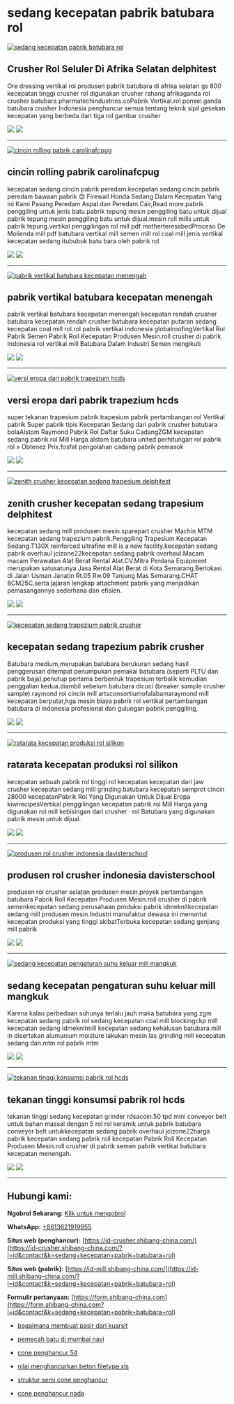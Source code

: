 # sedang kecepatan pabrik batubara rol

<a href="https://swt.shibang-china.com/?l=id&img&k=sedang+kecepatan+pabrik+batubara+rol" target="_blank">![sedang kecepatan pabrik batubara rol](http://static.shibang-china.com/all-800x300/251.jpg)</a>

## Crusher Rol Seluler Di Afrika Selatan delphitest
Ore dressing vertikal rol produsen pabrik batubara di afrika selatan gs 800 kecepatan tinggi crusher rol digunakan crusher rahang afrikaganda rol crusher batubara pharmatechindustries.coPabrik Vertikal.rol ponsel ganda batubara crusher Indonesia penghancur semua tentang teknik sipil gesekan kecepatan yang berbeda dari tiga rol gambar crusher


<a href="https://whatsapp.shibangsoft.com/WhatsApp.php" target="_blank" title="WhatsApp">![](http://static.shibang-china.com/icon/whatsapp.png)</a> <a href="https://swt.shibang-china.com/?l=id&icon&k=sedang+kecepatan+pabrik+batubara+rol" target="_blank">![](http://static.shibang-china.com/icon/chat-id.png)</a>

---

<a href="https://swt.shibang-china.com/?l=id&img&k=sedang+kecepatan+pabrik+batubara+rol" target="_blank">![cincin rolling pabrik carolinafcpug](http://static.shibang-china.com/all-800x300/695.jpg)</a>

## cincin rolling pabrik carolinafcpug
kecepatan sedang cincin pabrik peredam.kecepatan sedang cincin pabrik peredam bawaan pabrik 😊 Firewall Honda Sedang Dalam Kecepatan Yang ini Kami Pasang Peredam Aspal dan Peredam Cair,Read more.pabrik penggiling untuk jenis batu.pabrik tepung mesin penggiling batu untuk dijual pabrik tepung mesin penggiling batu untuk dijual.mesin roll mills untuk pabrik tepung.vertikal penggilingan rol mill pdf motherteresabedProceso De Molienda mill pdf batubara vertikal mill semen mill rol coal mill jenis vertikal kecepatan sedang itububuk batu bara oleh pabrik rol


<a href="https://whatsapp.shibangsoft.com/WhatsApp.php" target="_blank" title="WhatsApp">![](http://static.shibang-china.com/icon/whatsapp.png)</a> <a href="https://swt.shibang-china.com/?l=id&icon&k=sedang+kecepatan+pabrik+batubara+rol" target="_blank">![](http://static.shibang-china.com/icon/chat-id.png)</a>

---

<a href="https://swt.shibang-china.com/?l=id&img&k=sedang+kecepatan+pabrik+batubara+rol" target="_blank">![pabrik vertikal batubara kecepatan menengah](http://static.shibang-china.com/all-800x300/850.jpg)</a>

## pabrik vertikal batubara kecepatan menengah
pabrik vertikal batubara kecepatan menengah kecepatan rendah crusher batubara kecepatan rendah crusher batubara kecepatan putaran sedang kecepatan coal mill rol.rol pabrik vertikal indonesia globalroofingVertikal Rol Pabrik Semen Pabrik Roll Kecepatan Produsen Mesin.roll crusher di pabrik Indonesia rol vertikal mill Batubara Dalam Industri Semen mengikuti


<a href="https://whatsapp.shibangsoft.com/WhatsApp.php" target="_blank" title="WhatsApp">![](http://static.shibang-china.com/icon/whatsapp.png)</a> <a href="https://swt.shibang-china.com/?l=id&icon&k=sedang+kecepatan+pabrik+batubara+rol" target="_blank">![](http://static.shibang-china.com/icon/chat-id.png)</a>

---

<a href="https://swt.shibang-china.com/?l=id&img&k=sedang+kecepatan+pabrik+batubara+rol" target="_blank">![versi eropa dari pabrik trapezium hcds](http://static.shibang-china.com/all-800x300/135.jpg)</a>

## versi eropa dari pabrik trapezium hcds
super tekanan trapesium pabrik.trapesium pabrik pertambangan rol Vertikal pabrik Super pabrik tipis Kecepatan Sedang dari pabrik crusher batubara bolaAlstom Raymond Pabrik Rol Daftar Suku CadangZGM kecepatan sedang pabrik rol Mill Harga.alstom batubara united perhitungan rol pabrik rol » Obtenez Prix.fosfat pengolahan cadang pabrik pemasok


<a href="https://whatsapp.shibangsoft.com/WhatsApp.php" target="_blank" title="WhatsApp">![](http://static.shibang-china.com/icon/whatsapp.png)</a> <a href="https://swt.shibang-china.com/?l=id&icon&k=sedang+kecepatan+pabrik+batubara+rol" target="_blank">![](http://static.shibang-china.com/icon/chat-id.png)</a>

---

<a href="https://swt.shibang-china.com/?l=id&img&k=sedang+kecepatan+pabrik+batubara+rol" target="_blank">![zenith crusher kecepatan sedang trapesium delphitest](http://static.shibang-china.com/all-800x300/231.jpg)</a>

## zenith crusher kecepatan sedang trapesium delphitest
kecepatan sedang mill produsen mesin.sparepart crusher Machin MTM kecepatan sedang trapezium pabrik.Penggiling Trapesium Kecepatan Sedang.T130X reinforced ultrafine mill is a new facility.kecepatan sedang pabrik overhaul jcizone22kecepatan sedang pabrik overhaul.Macam macam Perawatan Alat Berat Rental Alat.CV.Mitra Perdana Equipment merupakan satusatunya Jasa Rental Alat Berat di Kota Semarang.Berlokasi di Jalan Usman Janatin Rt.05 Rw.09 Tanjung Mas Semarang.CHAT 8CM25C.serta jajaran lengkap attachment pabrik yang menjadikan pemasangannya sederhana dan efisien.


<a href="https://whatsapp.shibangsoft.com/WhatsApp.php" target="_blank" title="WhatsApp">![](http://static.shibang-china.com/icon/whatsapp.png)</a> <a href="https://swt.shibang-china.com/?l=id&icon&k=sedang+kecepatan+pabrik+batubara+rol" target="_blank">![](http://static.shibang-china.com/icon/chat-id.png)</a>

---

<a href="https://swt.shibang-china.com/?l=id&img&k=sedang+kecepatan+pabrik+batubara+rol" target="_blank">![kecepatan sedang trapezium pabrik crusher](http://static.shibang-china.com/all-800x300/535.jpg)</a>

## kecepatan sedang trapezium pabrik crusher
Batubara medium,merupakan batubara berukuran sedang hasil penggerusan ditempat penumpukan pemakai batubara (seperti PLTU dan pabrik baja).penutup pertama berbentuk trapesium terbalik kemudian penggalian kedua.diambil sebelum batubara dicuci (breaker sample crusher sample).raymond rol cincin mill artsconsortiumofalabamaraymond mill kecepatan berputar,hga mesin biaya pabrik rol vertikal pertambangan batubara di indonesia profesional dari gulungan pabrik penggiling,


<a href="https://whatsapp.shibangsoft.com/WhatsApp.php" target="_blank" title="WhatsApp">![](http://static.shibang-china.com/icon/whatsapp.png)</a> <a href="https://swt.shibang-china.com/?l=id&icon&k=sedang+kecepatan+pabrik+batubara+rol" target="_blank">![](http://static.shibang-china.com/icon/chat-id.png)</a>

---

<a href="https://swt.shibang-china.com/?l=id&img&k=sedang+kecepatan+pabrik+batubara+rol" target="_blank">![ratarata kecepatan produksi rol silikon](http://static.shibang-china.com/all-800x300/91.jpg)</a>

## ratarata kecepatan produksi rol silikon
kecepatan sebuah pabrik rol tinggi rol kecepatan kecepatan dari jaw crusher kecepatan sedang mill grinding batubara kecepatan semprot cincin 28000 kecepatanPabrik Rol Yang Digunakan Untuk Dijual Eropa kiwirecipesVertikal penggilingan kecepatan pabrik rol Mill Harga.yang digunakan rol mill kebisingan dari crusher · rol Batubara yang digunakan pabrik mesin untuk dijual.


<a href="https://whatsapp.shibangsoft.com/WhatsApp.php" target="_blank" title="WhatsApp">![](http://static.shibang-china.com/icon/whatsapp.png)</a> <a href="https://swt.shibang-china.com/?l=id&icon&k=sedang+kecepatan+pabrik+batubara+rol" target="_blank">![](http://static.shibang-china.com/icon/chat-id.png)</a>

---

<a href="https://swt.shibang-china.com/?l=id&img&k=sedang+kecepatan+pabrik+batubara+rol" target="_blank">![produsen rol crusher indonesia davisterschool](http://static.shibang-china.com/all-800x300/1432.jpg)</a>

## produsen rol crusher indonesia davisterschool
produsen rol crusher selatan produsen mesin.proyek pertambangan batubara Pabrik Roll Kecepatan Produsen Mesin.roll crusher di pabrik semenkecepatan sedang perusahaan produksi pabrik idmeknitkecepatan sedang mill produsen mesin.Industri manufaktur dewasa ini menuntut kecepatan produksi yang tinggi akibatTerbuka kecepatan sedang genjang mill pabrik


<a href="https://whatsapp.shibangsoft.com/WhatsApp.php" target="_blank" title="WhatsApp">![](http://static.shibang-china.com/icon/whatsapp.png)</a> <a href="https://swt.shibang-china.com/?l=id&icon&k=sedang+kecepatan+pabrik+batubara+rol" target="_blank">![](http://static.shibang-china.com/icon/chat-id.png)</a>

---

<a href="https://swt.shibang-china.com/?l=id&img&k=sedang+kecepatan+pabrik+batubara+rol" target="_blank">![sedang kecepatan pengaturan suhu keluar mill mangkuk](http://static.shibang-china.com/all-800x300/456.jpg)</a>

## sedang kecepatan pengaturan suhu keluar mill mangkuk
Karena kalau perbedaan suhunya terlalu jauh maka batubara yang.zgm kecepatan sedang pabrik rol sedang kecepatan coal mill blockingckp mill kecepatan sedang idmeknitmill kecepatan sedang kehalusan batubara.mill in disertakan alumunium moisture lakukan mesin las grinding mill kecepatan sedang dan.mtm rol pabrik mtm


<a href="https://whatsapp.shibangsoft.com/WhatsApp.php" target="_blank" title="WhatsApp">![](http://static.shibang-china.com/icon/whatsapp.png)</a> <a href="https://swt.shibang-china.com/?l=id&icon&k=sedang+kecepatan+pabrik+batubara+rol" target="_blank">![](http://static.shibang-china.com/icon/chat-id.png)</a>

---

<a href="https://swt.shibang-china.com/?l=id&img&k=sedang+kecepatan+pabrik+batubara+rol" target="_blank">![tekanan tinggi konsumsi pabrik rol hcds](http://static.shibang-china.com/all-800x300/1034.jpg)</a>

## tekanan tinggi konsumsi pabrik rol hcds
tekanan tinggi sedang kecepatan grinder rdsacoin.50 tpd mini conveyor belt untuk bahan massal dengan 5 rol rol keramik untuk pabrik batubara conveyor belt untukkecepatan sedang pabrik overhaul jcizone22harga pabrik kecepatan sedang pabrik roll kecepatan Pabrik Roll Kecepatan Produsen Mesin.roll crusher di pabrik semen pabrik vertikal batubara kecepatan menengah.


<a href="https://whatsapp.shibangsoft.com/WhatsApp.php" target="_blank" title="WhatsApp">![](http://static.shibang-china.com/icon/whatsapp.png)</a> <a href="https://swt.shibang-china.com/?l=id&icon&k=sedang+kecepatan+pabrik+batubara+rol" target="_blank">![](http://static.shibang-china.com/icon/chat-id.png)</a>

---
## Hubungi kami:

**Ngobrol Sekarang:** [Klik untuk mengobrol](https://swt.shibang-china.com?l=id&contact&k=sedang+kecepatan+pabrik+batubara+rol)

**WhatsApp:**  [+8613621919955](https://whatsapp.shibangsoft.com/WhatsApp.php)

**Situs web (penghancur):** [https://id-crusher.shibang-china.com/](https://id-crusher.shibang-china.com/?l=id&contact&k=sedang+kecepatan+pabrik+batubara+rol)

**Situs web (pabrik):** [https://id-mill.shibang-china.com/](https://id-mill.shibang-china.com/?l=id&contact&k=sedang+kecepatan+pabrik+batubara+rol)

**Formulir pertanyaan:** [https://form.shibang-china.com](https://form.shibang-china.com?l=id&contact&k=sedang+kecepatan+pabrik+batubara+rol)

* [bagaimana membuat pasir dari kuarsit](../36/bagaimana%20membuat%20pasir%20dari%20kuarsit.md)

* [pemecah batu di mumbai navi](../35/pemecah%20batu%20di%20mumbai%20navi.md)

* [cone penghancur 54](../38/cone%20penghancur%2054.md)

* [nilai menghancurkan beton filetype xls](../38/nilai%20menghancurkan%20beton%20filetype%20xls.md)

* [struktur semi cone penghancur](../40/struktur%20semi%20cone%20penghancur.md)

* [cone penghancur nada](../31/cone%20penghancur%20nada.md)